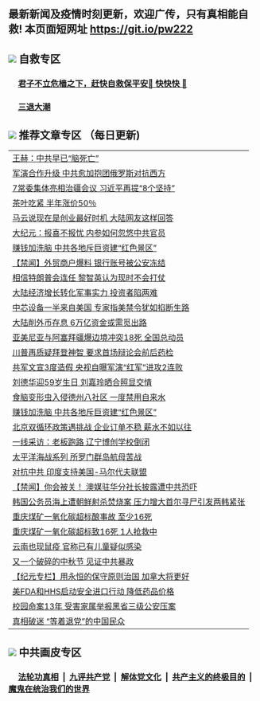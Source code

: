 ## 最新新闻及疫情时刻更新，欢迎广传，只有真相能自救! 本页面短网址 https://git.io/pw222



## <img src="https://img.icons8.com/cute-clipart/2x/circled-right.png">  自救专区

 ### &nbsp;&nbsp;&nbsp;&nbsp; [君子不立危樯之下，赶快自救保平安🍎 快快快 📩](https://github.com/pwgy/td/blob/master/README.md)
 
 ### &nbsp;&nbsp;&nbsp;&nbsp; [三退大潮](https://is.gd/fCPoKo) 
 
## <img src="https://img.icons8.com/cute-clipart/2x/circled-right.png"> 推荐文章专区 （每日更新)

<Table>

<tr><td colspan="2" align="left"><a href="https://orgoeokl.xhuyd.press/?name=c1228253&key=encdeuyadochlaxz&from=pw2">王赫：中共早已“脑死亡”</a></td></tr>
<tr><td colspan="2" align="left"><a href="https://orgoeokl.xhuyd.press/?name=c1228225&key=encdeuyadochlaxz&from=pw2">军演合作升级 中共愈加抱团俄罗斯对抗西方</a></td></tr>
<tr><td colspan="2" align="left"><a href="https://orgoeokl.xhuyd.press/?name=c1228256&key=encdeuyadochlaxz&from=pw2">7常委集体亮相治疆会议 习近平再提“8个坚持”</a></td></tr>
<tr><td colspan="2" align="left"><a href="https://orgoeokl.xhuyd.press/?name=c1228239&key=encdeuyadochlaxz&from=pw2">茶叶吃紧 半年涨价50％</a></td></tr>
<tr><td colspan="2" align="left"><a href="https://orgoeokl.xhuyd.press/?name=c1228264&key=encdeuyadochlaxz&from=pw2">马云说现在是创业最好时机 大陆网友这样回答</a></td></tr>
<tr><td colspan="2" align="left"><a href="https://orgoeokl.xhuyd.press/?name=c1228237&key=encdeuyadochlaxz&from=pw2">大纪元：报喜不报忧 内参如何忽悠中共官员</a></td></tr>
<tr><td colspan="2" align="left"><a href="https://orgoeokl.xhuyd.press/?name=c1228262&key=encdeuyadochlaxz&from=pw2">赚钱加洗脑 中共各地斥巨资建“红色景区”</a></td></tr>
<tr><td colspan="2" align="left"><a href="https://orgoeokl.xhuyd.press/?name=c1228255&key=encdeuyadochlaxz&from=pw2">【禁闻】外贸商户爆料 银行账号被公安冻结</a></td></tr>
<tr><td colspan="2" align="left"><a href="https://orgoeokl.xhuyd.press/?name=c1228235&key=encdeuyadochlaxz&from=pw2">相信特朗普会连任 黎智英认为现时不会打仗</a></td></tr>
<tr><td colspan="2" align="left"><a href="https://orgoeokl.xhuyd.press/?name=c1228247&key=encdeuyadochlaxz&from=pw2">大陆经济增长转化军事实力 投资者陷两难</a></td></tr>
<tr><td colspan="2" align="left"><a href="https://orgoeokl.xhuyd.press/?name=c1228234&key=encdeuyadochlaxz&from=pw2">中芯设备一半来自美国 专家指美禁令犹如掐断生路</a></td></tr>
<tr><td colspan="2" align="left"><a href="https://orgoeokl.xhuyd.press/?name=c1228236&key=encdeuyadochlaxz&from=pw2">大陆削外币存息 6万亿资金或需觅出路</a></td></tr>
<tr><td colspan="2" align="left"><a href="https://orgoeokl.xhuyd.press/?name=c1228238&key=encdeuyadochlaxz&from=pw2">亚美尼亚与阿塞拜疆爆边境冲突18死 全国总动员</a></td></tr>
<tr><td colspan="2" align="left"><a href="https://orgoeokl.xhuyd.press/?name=c1228246&key=encdeuyadochlaxz&from=pw2">川普再质疑拜登神智 要求首场辩论会前后药检</a></td></tr>
<tr><td colspan="2" align="left"><a href="https://orgoeokl.xhuyd.press/?name=c1228232&key=encdeuyadochlaxz&from=pw2">共军文宣3度造假 央视自曝军演“红军”进攻2连败</a></td></tr>
<tr><td colspan="2" align="left"><a href="https://orgoeokl.xhuyd.press/?name=c1228243&key=encdeuyadochlaxz&from=pw2">刘德华迎59岁生日 刘嘉玲晒合照显交情</a></td></tr>
<tr><td colspan="2" align="left"><a href="https://orgoeokl.xhuyd.press/?name=c1228261&key=encdeuyadochlaxz&from=pw2">食脑变形虫入侵德州八社区 一度禁用自来水</a></td></tr>
<tr><td colspan="2" align="left"><a href="https://orgoeokl.xhuyd.press/?name=c1228242&key=encdeuyadochlaxz&from=pw2">赚钱加洗脑 中共各地斥巨资建“红色景区”</a></td></tr>
<tr><td colspan="2" align="left"><a href="https://orgoeokl.xhuyd.press/?name=c1228258&key=encdeuyadochlaxz&from=pw2">北京双循环政策遇挑战 企业订单不稳 薪水不如以往</a></td></tr>
<tr><td colspan="2" align="left"><a href="https://orgoeokl.xhuyd.press/?name=c1228248&key=encdeuyadochlaxz&from=pw2">一线采访：老板跑路 辽宁博创学校倒闭</a></td></tr>
<tr><td colspan="2" align="left"><a href="https://orgoeokl.xhuyd.press/?name=c1228252&key=encdeuyadochlaxz&from=pw2">太平洋海战系列 所罗门群岛航母苦战</a></td></tr>
<tr><td colspan="2" align="left"><a href="https://orgoeokl.xhuyd.press/?name=c1228220&key=encdeuyadochlaxz&from=pw2">对抗中共 印度支持美国-马尔代夫联盟</a></td></tr>
<tr><td colspan="2" align="left"><a href="https://orgoeokl.xhuyd.press/?name=c1228257&key=encdeuyadochlaxz&from=pw2">【禁闻】你会被关！ 澳媒驻华分社长披露遭中共恐吓</a></td></tr>
<tr><td colspan="2" align="left"><a href="https://orgoeokl.xhuyd.press/?name=c1228233&key=encdeuyadochlaxz&from=pw2">韩国公务员海上遭朝鲜射杀焚烧案 压力增大首尔寻尸引发两韩紧张</a></td></tr>
<tr><td colspan="2" align="left"><a href="https://orgoeokl.xhuyd.press/?name=c1228254&key=encdeuyadochlaxz&from=pw2">重庆煤矿一氧化碳超标酿事故 至少16死</a></td></tr>
<tr><td colspan="2" align="left"><a href="https://orgoeokl.xhuyd.press/?name=c1228249&key=encdeuyadochlaxz&from=pw2">重庆煤矿一氧化碳超标致16死 1人抢救中</a></td></tr>
<tr><td colspan="2" align="left"><a href="https://orgoeokl.xhuyd.press/?name=c1228244&key=encdeuyadochlaxz&from=pw2">云南也现鼠疫 官称已有儿童疑似感染</a></td></tr>
<tr><td colspan="2" align="left"><a href="https://orgoeokl.xhuyd.press/?name=c1228231&key=encdeuyadochlaxz&from=pw2">又一个破碎的中秋节 见证中共暴政</a></td></tr>
<tr><td colspan="2" align="left"><a href="https://orgoeokl.xhuyd.press/?name=c1228251&key=encdeuyadochlaxz&from=pw2">【纪元专栏】用永恒的保守原则治国 加拿大将更好</a></td></tr>
<tr><td colspan="2" align="left"><a href="https://orgoeokl.xhuyd.press/?name=c1228263&key=encdeuyadochlaxz&from=pw2">美FDA和HHS启动安全进口行动 降低药品价格</a></td></tr>
<tr><td colspan="2" align="left"><a href="https://orgoeokl.xhuyd.press/?name=c1228241&key=encdeuyadochlaxz&from=pw2">校园命案13年 受害家属举报黑省三级公安压案</a></td></tr>
<tr><td colspan="2" align="left"><a href="https://orgoeokl.xhuyd.press/?name=c1228260&key=encdeuyadochlaxz&from=pw2">真相破迷 “等着退党”的中国民众</a></td></tr>

 </Table>

## <img src="https://img.icons8.com/cute-clipart/2x/circled-right.png"> 中共画皮专区


 ### &nbsp;&nbsp;&nbsp;&nbsp; [法轮功真相](https://github.com/begood0513/basic/blob/master/README.md) &nbsp;|&nbsp; [九评共产党](https://github.com/begood0513/9ping.md/blob/master/README.md) &nbsp;|&nbsp; [解体党文化](https://github.com/begood0513/jtdwh.md/blob/master/README.md)   &nbsp;|&nbsp; [共产主义的终极目的](https://github.com/begood0513/gczydzjmd.md/blob/master/README.md) &nbsp;|&nbsp; [魔鬼在统治我们的世界](https://github.com/begood0513/gczydzjmd.md/blob/master/README.md) 

